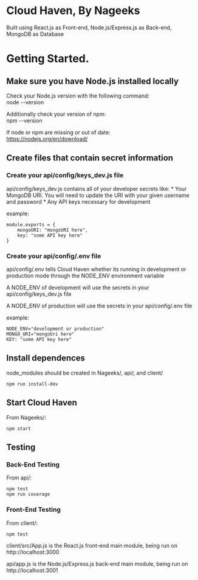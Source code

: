 # Cloud Haven, By Nageeks

Built using React.js as Front-end, Node.js/Express.js as Back-end, MongoDB as Database

# Getting Started. 

## Make sure you have Node.js installed locally

Check your Node.js version with the following command:  
    node --version 

Additionally check your version of npm:  
    npm --version 

If node or npm are missing or out of date:  
https://nodejs.org/en/download/  

## Create files that contain secret information

### Create your api/config/keys_dev.js file
api/config/keys_dev.js contains all of your developer secrets like:
    * Your MongoDB URI. You will need to update the URI with your given username and password 
    * Any API keys necessary for development

example:

    module.exports = {
        mongoURI: "mongoURI here",
        key: "some API key here"
    }

### Create your api/config/.env file
api/config/.env tells Cloud Haven whether its running in development or production mode through the NODE_ENV environment variable 

A NODE_ENV of development will use the secrets in your api/config/keys_dev.js file 

A NODE_ENV of production will use the secrets in your api/config/.env file

example:  

    NODE_ENV="development or production"
    MONGO_URI="mongoUri here"
    KEY: "some API key here"

## Install dependences
node_modules should be created in Nageeks/, api/, and client/

    npm run install-dev  

## Start Cloud Haven
From Nageeks/:  

    npm start 

## Testing

### Back-End Testing
From api/:  

    npm test
    npm run coverage

### Front-End Testing
From client/:  

    npm test

client/src/App.js is the React.js front-end main module, being run on http://localhost:3000 

api/app.js is the Node.js/Express.js back-end main module, being run on http://localhost:3001
